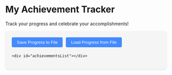 # My Achievement Tracker

Track your progress and celebrate your accomplishments!

<div class="achievement-container">
    <div class="achievement-controls">
        <button id="saveBtn">Save Progress to File</button>
        <button id="loadBtn">Load Progress from File</button>
        <input type="file" id="fileInput" accept=".txt" style="display: none;">
    </div>

    <div id="achievementsList"></div>
</div>

<div id="congratsModal" class="modal">
    <div class="modal-content">
        <span class="close">&times;</span>
        <h2 id="congratsTitle"></h2>
        <p id="congratsDate"></p>
        <p id="congratsMessage"></p>
    </div>
</div>

<style>
:root {
    --md-default-bg-color: var(--md-code-bg-color, #f5f5f5);
    --md-accent-fg-color--transparent: rgba(68, 138, 255, 0.1);
    --md-typeset-a-color: #448aff;
    --md-primary-fg-color: #448aff;
    --md-primary-fg-color--dark: #1976d2;
}

.achievement-container {
    max-width: 800px;
    margin: 0 auto;
    padding: 20px;
    background-color: var(--md-default-bg-color);
    border-radius: 8px;
    box-shadow: 0 2px 4px rgba(0,0,0,0.1);
}

.achievement-item {
    display: flex;
    align-items: center;
    padding: 12px;
    margin: 8px 0;
    background-color: var(--md-code-bg-color);
    border-radius: 4px;
    transition: all 0.3s ease;
}

.achievement-item:hover {
    background-color: var(--md-accent-fg-color--transparent);
}

.achievement-item input[type="checkbox"] {
    margin-right: 12px;
    transform: scale(1.3);
}

.achievement-label {
    flex-grow: 1;
    cursor: pointer;
}

.achievement-date {
    color: var(--md-typeset-a-color);
    font-size: 0.8em;
    margin-left: 12px;
}

.achievement-controls {
    margin-bottom: 20px;
    display: flex;
    gap: 10px;
}

#saveBtn, #loadBtn {
    padding: 8px 16px;
    background-color: var(--md-primary-fg-color);
    color: white;
    border: none;
    border-radius: 4px;
    cursor: pointer;
    transition: background-color 0.2s ease;
}

#saveBtn:hover, #loadBtn:hover {
    background-color: var(--md-primary-fg-color--dark);
}

.modal {
    display: none;
    position: fixed;
    z-index: 100;
    left: 0;
    top: 0;
    width: 100%;
    height: 100%;
    background-color: rgba(0,0,0,0.5);
}

.modal-content {
    background-color: var(--md-default-bg-color);
    margin: 15% auto;
    padding: 20px;
    border-radius: 8px;
    max-width: 500px;
    position: relative;
    box-shadow: 0 4px 20px rgba(0,0,0,0.3);
}

.close {
    position: absolute;
    right: 15px;
    top: 10px;
    font-size: 24px;
    cursor: pointer;
    color: #999;
}

.close:hover {
    color: #333;
}
</style>

<script>
const achievements = [
    // Levels
    { id: 'level1', title: "Reach Level 1", message: `You've taken your first step! =) <br> Your adventure starts here. <br> Take a look around, <a href="/faq/gameplay/controls.md">adjust your settings</a>, talk to the NPCs, make a screenshot, read the <a href="/faq/support/rules.md">rules</a>, and hunt! ` },
    { id: 'level2', title: "Reach Level 2", message: `You made it! There's many more levels to come, take it slow, make breaks, drink some water, check your posture, the game will be here for long. Game released in <b>2003</b> and you are still playing it today.` },
    { id: 'level5', title: "Reach Level 5", message: `Level 5.. Already?! Well done! Think about getting some No-Grade weapons and armors perhaps, they should be pretty cheap in the shops. Don't worry, you can upgrade them for Adena and best of all, becase you are upgrading: they are without taxes! <br>` },
    { id: 'level10', title: "Reach Level 10", message: `By now you have already learned a new skill, got some lucky drops, perhaps? Not sure, though I know for sure you reached level 10, cheers! :D` },
    { id: 'level20', title: "Reach Level 20", message: `Now you're getting serious! Time to upgrade to D-Grade gear` },
    { id: 'level40', title: "Reach Level 40", message: `Halfway to greatness! C-Grade gear awaits, and the real challenges begin. Thought of joining a clan yet?` },
    { id: 'level76', title: "Reach Level 76", message: `Welcome to the big leagues! Now you can truly compete in high-level PvP and raids.` },

    // Gear & Wealth
    { id: 'nograde', title: "Cover Me in No-Grade!", message: `Someone is looking fancy!` },
    { id: 'dgrade', title: "Cover Me in D-Grade!", message: `Upgraded to D-Grade gear! Now you can handle tougher foes. How long did it take you to get them?` },
    { id: 'sgrade', title: "Cover Me in C-Grade!", message: `Some people say it's foolish to wear C-Grade even Lv70+, they just don't understand the C-Grade way of Life. Do you really need anything else? Warrior, you earned it. <br> <a href="https://postimg.cc/4nyJk2Qf"><img src="https://i.postimg.cc/SQ7j9wXM/cgrade.png"></img></a>` },
    { id: 'onemillion', title: "Acquire 1 Million Adena", message: `I bet the dwarves are drooling over this, don't let them have one penny! Hide it, quick!` },
    { id: 'onebillion', title: "Acquire 1 Billion Adena", message: `What's the color of your Strider? Is it made out of Gold? <br> One of the most difficult achievements, congratulations!` },

    // PvE & Raids
    { id: 'firstraid', title: "First Raid Boss Kill", message: `You've tasted blood! Raid bosses will fear you now.` },
    { id: 'antharas', title: "Slayer of Antharas", message: `The Land Dragon falls before you! A legendary feat.` },
    { id: 'valakas', title: "Vanquisher of Valakas", message: `The Fire Dragon is no more. The world trembles at your might.` },
    { id: 'baium', title: "Baium's Bane", message: `You've defeated the fallen angel. Heaven and Hell know your name.` },

    // PvP & Sieges
    { id: 'firstkill', title: "First Player Kill", message: `The hunt begins. Your name spreads across the battlefield.` },
    { id: 'pvp10', title: "10 PvP Kills", message: `Aspiring warrior! Keep climbing the ranks.` },
    { id: 'pvp100', title: "100 PvP Kills", message: `A true force to be reckoned with.` },
    { id: 'castleowner', title: "Castle Lord", message: `You rule over a castle! Taxes, glory, and power are yours.` },
    { id: 'siegewon', title: "Siege Victor", message: `Your clan stood triumphant in the chaos of battle. I came, I saw, I conquered.` },

    // Crafting & Economy
    { id: 'firstcraft', title: "First Item Crafted", message: `From raw materials to a masterpiece. Keep refining your skills!` },
    { id: 'tradesuccess', title: "First Trade", message: `Buy low, sell high - you've mastered the market. You are a true Wolf of Giran Street.` },

    // Social & Exploration
    { id: 'joinclan', title: "Join a Clan", message: `Together we stand! Find allies and conquer the world. Under the same Crest, under the same underwear! Sorry, got a little bit carried away..` },
    { id: 'explore100', title: "Visit Every Town", message: `<iframe width="560" height="315" src="https://www.youtube.com/embed/zsbdJPT0G7M?si=cGWKV50bzsYS8L1G" title="YouTube video player" frameborder="0" allow="accelerometer; autoplay; clipboard-write; encrypted-media; gyroscope; picture-in-picture; web-share" referrerpolicy="strict-origin-when-cross-origin" allowfullscreen></iframe>` },

    // Humorous & Unique
    { id: 'death1', title: "Die 1 Time", message: `First death always stings.. Is it time to upgrade your gear or perhaps turn your Monitor on?` },
    { id: 'death10', title: "Die 5 Times", message: `"I meant to do that..." - Every L2 player ever.` },
    { id: 'fish100', title: "Catch 100 Fish", message: `The sea whispers secrets to you. Or maybe just fish. Those trade slots won't upgrade themselves!` },
    { id: 'fishchampionship', title: "Reach #1 in the Fishing Championship", message: `You earned yourself 800k and this achievement! Was it skill or luck? 100% Skill and 100% reason to remember the name! The Anglers bow before you.` },
    { id: 'dancehour', title: "Dance for 1 Hour", message: `The true endgame: becoming the best dancer in Giran Alleyways, I guess it's one way to make Adena..?` },
];

const storage = {
    data: {},
    
    getItem: function(key) {
        if (typeof localStorage !== 'undefined') {
            return localStorage.getItem(key);
        }
        return this.data[key] || null;
    },
    
    setItem: function(key, value) {
        if (typeof localStorage !== 'undefined') {
            localStorage.setItem(key, value);
        } else {
            this.data[key] = value;
        }
    },
    
    removeItem: function(key) {
        if (typeof localStorage !== 'undefined') {
            localStorage.removeItem(key);
        } else {
            delete this.data[key];
        }
    }
};

document.addEventListener('DOMContentLoaded', function() {
    const achievementsList = document.getElementById('achievementsList');
    const congratsModal = document.getElementById('congratsModal');
    const congratsTitle = document.getElementById('congratsTitle');
    const congratsDate = document.getElementById('congratsDate');
    const congratsMessage = document.getElementById('congratsMessage');
    const closeBtn = document.querySelector('.close');
    const saveBtn = document.getElementById('saveBtn');
    const loadBtn = document.getElementById('loadBtn');
    const fileInput = document.getElementById('fileInput');

    function createAchievementItems() {
        achievementsList.innerHTML = '';
        
        achievements.forEach(achievement => {
            const storedData = storage.getItem(achievement.id);
            const achievementData = storedData ? JSON.parse(storedData) : {
                completed: false,
                date: null
            };

            const item = document.createElement('div');
            item.className = 'achievement-item';
            
            const checkbox = document.createElement('input');
            checkbox.type = 'checkbox';
            checkbox.id = achievement.id;
            checkbox.checked = achievementData.completed;
            
            const label = document.createElement('label');
            label.className = 'achievement-label';
            label.htmlFor = achievement.id;
            label.textContent = achievement.title;
            
            const dateSpan = document.createElement('span');
            dateSpan.className = 'achievement-date';
            if (achievementData.date) {
                dateSpan.textContent = `Completed on: ${achievementData.date}`;
            }
            
            item.appendChild(checkbox);
            item.appendChild(label);
            item.appendChild(dateSpan);
            achievementsList.appendChild(item);
            
            checkbox.addEventListener('change', function() {
                if (this.checked) {
                    const completionDate = new Date().toLocaleString();
                    const newAchievementData = {
                        completed: true,
                        date: completionDate
                    };
                    storage.setItem(achievement.id, JSON.stringify(newAchievementData));
                    dateSpan.textContent = `Completed on: ${completionDate}`;
                    
                    congratsTitle.textContent = `Congratulations! <3`;
                    congratsDate.textContent = `Achieved on: ${completionDate}`;
                    congratsMessage.innerHTML = achievement.message;
                    congratsModal.style.display = 'block';
                } else {
                    storage.removeItem(achievement.id);
                    dateSpan.textContent = '';
                }
            });
        });
    }

    createAchievementItems();

    closeBtn.addEventListener('click', function() {
        congratsModal.style.display = 'none';
    });

    window.addEventListener('click', function(event) {
        if (event.target === congratsModal) {
            congratsModal.style.display = 'none';
        }
    });

    saveBtn.addEventListener('click', function() {
        const progress = {};
        achievements.forEach(achievement => {
            const data = storage.getItem(achievement.id);
            if (data) {
                progress[achievement.id] = JSON.parse(data);
            }
        });
        
        const blob = new Blob([JSON.stringify(progress, null, 2)], { type: 'text/plain' });
        const url = URL.createObjectURL(blob);
        const a = document.createElement('a');
        a.href = url;
        a.download = 'achievements_progress.txt';
        document.body.appendChild(a);
        a.click();
        document.body.removeChild(a);
        URL.revokeObjectURL(url);
    });

    loadBtn.addEventListener('click', function() {
        fileInput.click();
    });

    fileInput.addEventListener('change', function(e) {
        const file = e.target.files[0];
        if (!file) return;
        
        const reader = new FileReader();
        reader.onload = function(e) {
            try {
                const progress = JSON.parse(e.target.result);
                
                achievements.forEach(achievement => {
                    storage.removeItem(achievement.id);
                });
                
                for (const id in progress) {
                    storage.setItem(id, JSON.stringify(progress[id]));
                }
                
                createAchievementItems();
                alert('Progress loaded successfully!');
            } catch (error) {
                alert('Error loading progress: Invalid file format');
            }
        };
        reader.readAsText(file);
    });
});
</script>